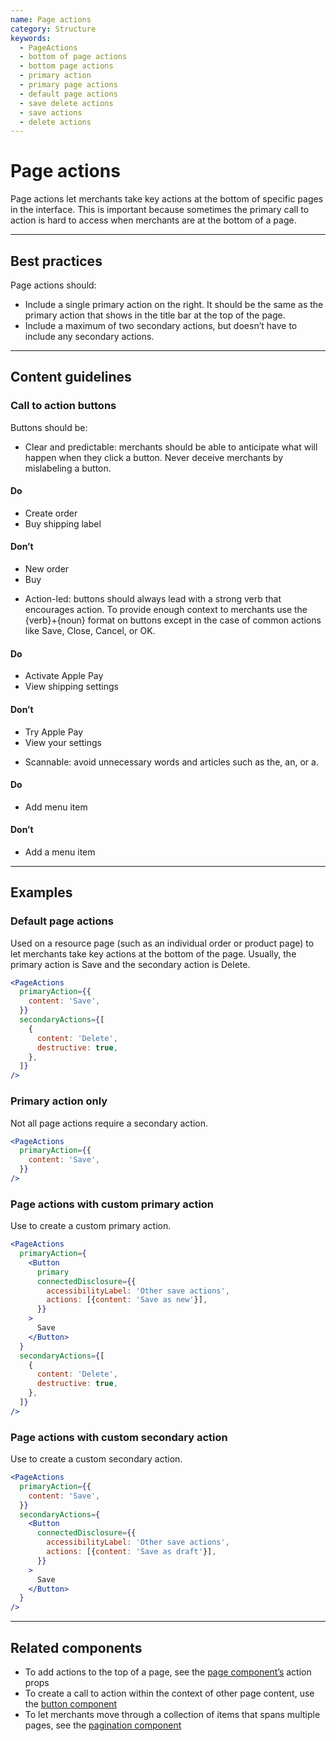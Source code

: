 ```yaml
---
name: Page actions
category: Structure
keywords:
  - PageActions
  - bottom of page actions
  - bottom page actions
  - primary action
  - primary page actions
  - default page actions
  - save delete actions
  - save actions
  - delete actions
---
```


# Page actions

Page actions let merchants take key actions at the bottom of specific pages in the interface. This is important because sometimes the primary call to action is hard to access when merchants are at the bottom of a page.

---

## Best practices

Page actions should:

- Include a single primary action on the right. It should be the same as the primary action that shows in the title bar at the top of the page.
- Include a maximum of two secondary actions, but doesn’t have to include any secondary actions.

---

## Content guidelines

### Call to action buttons

Buttons should be:

- Clear and predictable: merchants should be able to anticipate what will happen when they click a button. Never deceive merchants by mislabeling a button.

<!-- usagelist -->

#### Do

- Create order
- Buy shipping label

#### Don’t

- New order
- Buy

<!-- end -->

- Action-led: buttons should always lead with a strong verb that encourages action. To provide enough context to merchants use the {verb}+{noun} format on buttons except in the case of common actions like Save, Close, Cancel, or OK.

<!-- usagelist -->

#### Do

- Activate Apple Pay
- View shipping settings

#### Don’t

- Try Apple Pay
- View your settings

<!-- end -->

- Scannable: avoid unnecessary words and articles such as the, an, or a.

<!-- usagelist -->

#### Do

- Add menu item

#### Don’t

- Add a menu item

<!-- end -->

---

## Examples

### Default page actions

Used on a resource page (such as an individual order or product page) to let merchants take key actions at the bottom of the page. Usually, the primary action is Save and the secondary action is Delete.

```jsx
<PageActions
  primaryAction={{
    content: 'Save',
  }}
  secondaryActions={[
    {
      content: 'Delete',
      destructive: true,
    },
  ]}
/>
```

### Primary action only

Not all page actions require a secondary action.

```jsx
<PageActions
  primaryAction={{
    content: 'Save',
  }}
/>
```

### Page actions with custom primary action

Use to create a custom primary action.

```jsx
<PageActions
  primaryAction={
    <Button
      primary
      connectedDisclosure={{
        accessibilityLabel: 'Other save actions',
        actions: [{content: 'Save as new'}],
      }}
    >
      Save
    </Button>
  }
  secondaryActions={[
    {
      content: 'Delete',
      destructive: true,
    },
  ]}
/>
```

### Page actions with custom secondary action

Use to create a custom secondary action.

```jsx
<PageActions
  primaryAction={{
    content: 'Save',
  }}
  secondaryActions={
    <Button
      connectedDisclosure={{
        accessibilityLabel: 'Other save actions',
        actions: [{content: 'Save as draft'}],
      }}
    >
      Save
    </Button>
  }
/>
```

---

## Related components

- To add actions to the top of a page, see the [page component’s](https://polaris.shopify.com/components/structure/page) action props
- To create a call to action within the context of other page content, use the [button component](https://polaris.shopify.com/components/actions/button)
- To let merchants move through a collection of items that spans multiple pages, see the [pagination component](https://polaris.shopify.com/components/navigation/pagination)
